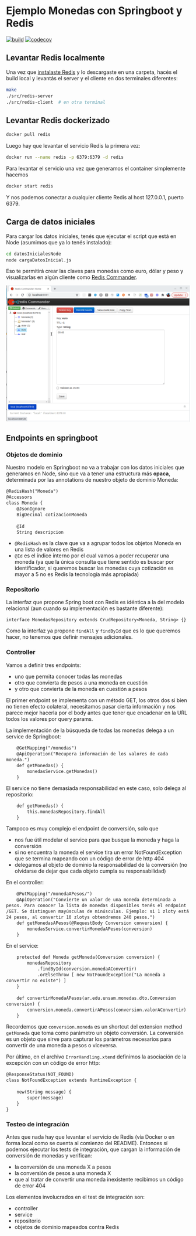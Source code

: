 # Ejemplo Monedas con Springboot y Redis

[![build](https://github.com/uqbar-project/eg-monedas-springboot-redis-kotlin/actions/workflows/build.yml/badge.svg)](https://github.com/uqbar-project/eg-monedas-springboot-redis-kotlin/actions/workflows/build.yml) [![codecov](https://codecov.io/gh/uqbar-project/eg-monedas-springboot-redis-kotlin/branch/master/graph/badge.svg?token=XWIXvKlnYK)](https://codecov.io/gh/uqbar-project/eg-monedas-springboot-redis-kotlin)

## Levantar Redis localmente

Una vez que [instalaste Redis](https://redis.io/download) y lo descargaste en una carpeta, hacés el build local y levantás el server y el cliente en dos terminales diferentes:

```bash
make
./src/redis-server
./src/redis-client  # en otra terminal
```

## Levantar Redis dockerizado

```bash
docker pull redis
```

Luego hay que levantar el servicio Redis la primera vez:

```bash
docker run --name redis -p 6379:6379 -d redis
```

Para levantar el servicio una vez que generamos el container simplemente hacemos

```bash
docker start redis
```

Y nos podemos conectar a cualquier cliente Redis al host 127.0.0.1, puerto 6379.

## Carga de datos iniciales

Para cargar los datos iniciales, tenés que ejecutar el script que está en Node (asumimos que ya lo tenés instalado):

```bash
cd datosInicialesNode
node cargaDatosInicial.js 
```

Eso te permitirá crear las claves para monedas como euro, dólar y peso y visualizarlas en algún cliente como [Redis Commander](https://github.com/joeferner/redis-commander).

![Redis Commander](./images/redisCommander.gif)

## Endpoints en springboot

### Objetos de dominio

Nuestro modelo en Springboot no va a trabajar con los datos iniciales que generamos en Node, sino que va a tener una estructura más **opaca**, determinada por las annotations de nuestro objeto de dominio Moneda:

```xtend
@RedisHash("Moneda")
@Accessors
class Moneda {
	@JsonIgnore
	BigDecimal cotizacionMoneda
	
	@Id
	String descripcion
```

- `@RedisHash` es la clave que va a agrupar todos los objetos Moneda en una lista de valores en Redis
- `@Id` es el índice interno por el cual vamos a poder recuperar una moneda (ya que la única consulta que tiene sentido es buscar por identificador, si queremos buscar las monedas cuya cotización es mayor a 5 no es Redis la tecnología más apropiada)

### Repositorio

La interfaz que propone Spring boot con Redis es idéntica a la del modelo relacional (aun cuando su implementación es bastante diferente):

```xtend
interface MonedasRepository extends CrudRepository<Moneda, String> {}
```

Como la interfaz ya propone `findAll` y `findById` que es lo que queremos hacer, no tenemos que definir mensajes adicionales.

### Controller

Vamos a definir tres endpoints:

- uno que permita conocer todas las monedas
- otro que convierta de pesos a una moneda en cuestión
- y otro que convierta de la moneda en cuestión a pesos

El primer endpoint se implementa con un método GET, los otros dos si bien no tienen efecto colateral, necesitamos pasar cierta información y nos parece mejor hacerla por el body antes que tener que encadenar en la URL todos los valores por query params.

La implementación de la búsqueda de todas las monedas delega a un service de Springboot:

```xtend
	@GetMapping("/monedas")
	@ApiOperation("Recupera información de los valores de cada moneda.")
	def getMonedas() {
		monedasService.getMonedas()
	}
```

El service no tiene demasiada responsabilidad en este caso, solo delega al repositorio:

```xtend
	def getMonedas() {
		this.monedasRepository.findAll
	}
```

Tampoco es muy complejo el endpoint de conversión, solo que

- nos fue útil modelar el service para que busque la moneda y haga la conversión
- si no encuentra la moneda el service tira un error NotFoundException que se termina mapeando con un código de error de http 404
- delegamos al objeto de dominio la responsabilidad de la conversión (no olvidarse de dejar que cada objeto cumpla su responsabilidad)

En el controller:

```xtend
	@PutMapping("/monedaAPesos/")
	@ApiOperation("Convierte un valor de una moneda determinada a pesos. Para conocer la lista de monedas disponibles tenés el endpoint /GET. Se distinguen mayúsculas de minúsculas. Ejemplo: si 1 zloty está 24 pesos, al convertir 10 zlotys obtendremos 240 pesos.")
	def getMonedasAPesos(@RequestBody Conversion conversion) {
		monedasService.convertirMonedaAPesos(conversion)
	}
```

En el service:

```xtend
	protected def Moneda getMoneda(Conversion conversion) {
		monedasRepository
			.findById(conversion.monedaAConvertir)
			.orElseThrow [ new NotFoundException("La moneda a convertir no existe") ]
	}
	
	def convertirMonedaAPesos(ar.edu.unsam.monedas.dto.Conversion conversion) {
		conversion.moneda.convertirAPesos(conversion.valorAConvertir)
	}
```

Recordemos que `conversion.moneda` es un shortcut del extension method `getMoneda` que toma como parámetro un objeto conversión. La conversión es un objeto que sirve para capturar los parámetros necesarios para convertir de una moneda a pesos o viceversa.

Por último, en el archivo `ErrorHandling.xtend` definimos la asociación de la excepción con un código de error http:

```xtend
@ResponseStatus(NOT_FOUND)
class NotFoundException extends RuntimeException {

	new(String message) {
		super(message)
	}
}
```


### Testeo de integración

Antes que nada hay que levantar el servicio de Redis (vía Docker o en forma local como se cuenta al comienzo del README). Entonces sí podemos ejecutar los tests de integración, que cargan la información de conversión de monedas y verifican:

- la conversión de una moneda X a pesos
- la conversión de pesos a una moneda X
- que al tratar de convertir una moneda inexistente recibimos un código de error 404

Los elementos involucrados en el test de integración son:

- controller
- service
- repositorio
- objetos de dominio mapeados contra Redis